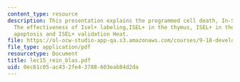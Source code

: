 ```yaml
---
content_type: resource
description: This presentation explains the programmed cell death, In-Situ end labeling,
  The effectiveness of Isel+ labeling,ISEL+ in the thymus, ISEL+ in the Retina, UV-induced
  apoptosis and ISEL+ validation Heat.
file: https://ol-ocw-studio-app-qa.s3.amazonaws.com/courses/9-18-developmental-neurobiology-spring-2005/0ec61c05ac432fe43788603eab84d2da_lec15_rein_blas.pdf
file_type: application/pdf
resourcetype: Document
title: lec15_rein_blas.pdf
uid: 0ec61c05-ac43-2fe4-3788-603eab84d2da
---
```


